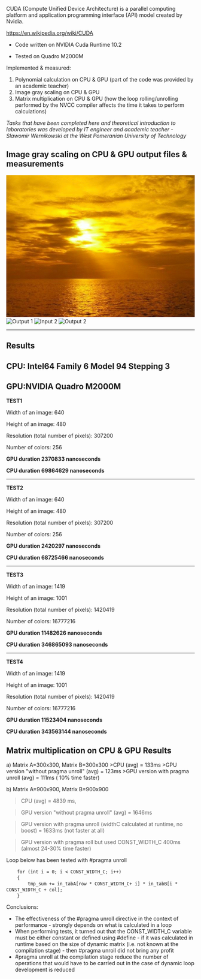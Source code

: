 CUDA (Compute Unified Device Architecture) is a parallel computing platform and application programming interface (API) model created by Nvidia.

https://en.wikipedia.org/wiki/CUDA

* Code written on NVIDIA Cuda Runtime 10.2

* Tested on Quadro M2000M

Implemented & measured:

1. Polynomial calculation on CPU & GPU (part of the code was provided by an academic teacher)
2. Image gray scaling on CPU & GPU
3. Matrix multiplication on CPU & GPU (how the loop rolling/unrolling performed by the NVCC compiler affects the time it takes to perform  calculations)


_Tasks that have been completed here and theoretical introduction to laboratories was developed by IT engineer and academic teacher - Slawomir Wernikowski at the West Pomeranian University of Technology_

## Image gray scaling on CPU & GPU output files & measurements

![Input 1](./outputs/example.bmp)
![Output 1](./outputs/Output-example.bmp)
![Input 2](./outputs/example2.bmp)
![Output 2](./outputs/Output-example2.bmp)

---------------------------------------------
Results
---------------------------------------------
CPU: Intel64 Family 6 Model 94 Stepping 3
---------------------------------------------
GPU:NVIDIA Quadro M2000M
---------------------------------------------
__TEST1__

Width of an image: 640

Height of an image: 480

Resolution (total number of pixels): 307200

Number of colors: 256

__GPU duration 2370833  nanoseconds__

__CPU duration 69864629  nanoseconds__

---------------------------------------------
__TEST2__

Width of an image: 640

Height of an image: 480

Resolution (total number of pixels): 307200

Number of colors: 256

__GPU duration 2420297  nanoseconds__

__CPU duration 68725466  nanoseconds__

---------------------------------------------
__TEST3__

Width of an image: 1419

Height of an image: 1001

Resolution (total number of pixels): 1420419

Number of colors: 16777216

__GPU duration 11482626  nanoseconds__

__CPU duration 346865093  nanoseconds__

---------------------------------------------

__TEST4__

Width of an image: 1419

Height of an image: 1001

Resolution (total number of pixels): 1420419

Number of colors: 16777216

__GPU duration 11523404  nanoseconds__

__CPU duration 343563144  nanoseconds__


## Matrix multiplication on CPU & GPU Results


a) Matrix A=300x300, Matrix B=300x300
    >CPU (avg) = 133ms
    >GPU version "without pragma unroll" (avg) = 123ms 
    >GPU version with pragma unroll (avg) = 111ms ( 10% time faster)

b) Matrix A=900x900, Matrix B=900x900

   >CPU (avg) = 4839 ms,
   
   >GPU version "without pragma unroll" (avg) = 1646ms
   
   >GPU version with pragma unroll (widthC calculated at runtime, no boost) = 1633ms (not faster at all)
   
   >GPU version with pragma roll but used CONST_WIDTH_C 400ms (almost 24-30% time faster)
   

 Loop below has been tested with #pragma unroll

        for (int i = 0; i < CONST_WIDTH_C; i++)
        {
            tmp_sum += in_tabA[row * CONST_WIDTH_C+ i] * in_tabB[i * CONST_WIDTH_C + col];
        }
        

Conclusions:

* The effectiveness of the #pragma unroll directive in the context of performance - strongly depends on what is calculated in a loop
* When performing tests, it turned out that the CONST_WIDTH_C variable must be either constant or defined using #define - if it was calculated in runtime based on the size of dynamic matrix (i.e. not known at the compilation stage) - then #pragma unroll did not bring any profit
* #pragma unroll at the compilation stage reduce the number of operations that would have to be carried out in the case of dynamic loop development is reduced


